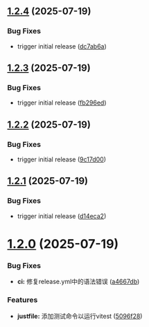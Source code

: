 ## [1.2.4](https://github.com/tuiuq/fast-cli/compare/v1.2.3...v1.2.4) (2025-07-19)


### Bug Fixes

* trigger initial release ([dc7ab6a](https://github.com/tuiuq/fast-cli/commit/dc7ab6a472b0fe42239585154ac9af80b8709389))

## [1.2.3](https://github.com/tuiuq/fast-cli/compare/v1.2.2...v1.2.3) (2025-07-19)


### Bug Fixes

* trigger initial release ([fb296ed](https://github.com/tuiuq/fast-cli/commit/fb296ed05e62e0e150c45aa13296e6899ff569f2))

## [1.2.2](https://github.com/tuiuQ/fast-cli/compare/v1.2.1...v1.2.2) (2025-07-19)


### Bug Fixes

* trigger initial release ([9c17d00](https://github.com/tuiuQ/fast-cli/commit/9c17d0069b5cd955d43cea7cdb7b7308d7ec0076))

## [1.2.1](https://github.com/tuiuQ/fast-cli/compare/v1.2.0...v1.2.1) (2025-07-19)


### Bug Fixes

* trigger initial release ([d14eca2](https://github.com/tuiuQ/fast-cli/commit/d14eca276ac3df662f05884fad1a7f87d68bdad5))

# [1.2.0](https://github.com/tuiuQ/fast-cli/compare/v1.1.0...v1.2.0) (2025-07-19)


### Bug Fixes

* **ci:** 修复release.yml中的语法错误 ([a4667db](https://github.com/tuiuQ/fast-cli/commit/a4667db378ce4bb1fd5dda5646cdf5ca52a1486e))


### Features

* **justfile:** 添加测试命令以运行vitest ([5096f28](https://github.com/tuiuQ/fast-cli/commit/5096f2833cb64ece7a0e8a40779ca09763cff246))
